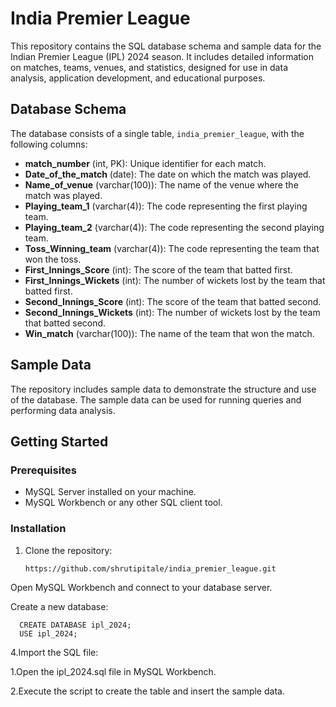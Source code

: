 # India Premier League
This repository contains the SQL database schema and sample data for the Indian Premier League (IPL) 2024 season. It includes detailed information on matches, teams, venues, and statistics, designed for use in data analysis, application development, and educational purposes.


## Database Schema

The database consists of a single table, `india_premier_league`, with the following columns:

- **match_number** (int, PK): Unique identifier for each match.
- **Date_of_the_match** (date): The date on which the match was played.
- **Name_of_venue** (varchar(100)): The name of the venue where the match was played.
- **Playing_team_1** (varchar(4)): The code representing the first playing team.
- **Playing_team_2** (varchar(4)): The code representing the second playing team.
- **Toss_Winning_team** (varchar(4)): The code representing the team that won the toss.
- **First_Innings_Score** (int): The score of the team that batted first.
- **First_Innings_Wickets** (int): The number of wickets lost by the team that batted first.
- **Second_Innings_Score** (int): The score of the team that batted second.
- **Second_Innings_Wickets** (int): The number of wickets lost by the team that batted second.
- **Win_match** (varchar(100)): The name of the team that won the match.

## Sample Data

The repository includes sample data to demonstrate the structure and use of the database. The sample data can be used for running queries and performing data analysis.

## Getting Started

### Prerequisites

- MySQL Server installed on your machine.
- MySQL Workbench or any other SQL client tool.

### Installation

1. Clone the repository:
   ```bash
   https://github.com/shrutipitale/india_premier_league.git

Open MySQL Workbench and connect to your database server.

Create a new database:   

      CREATE DATABASE ipl_2024;
      USE ipl_2024;
 

4.Import the SQL file:

1.Open the ipl_2024.sql file in MySQL Workbench.

2.Execute the script to create the table and insert the sample data.
